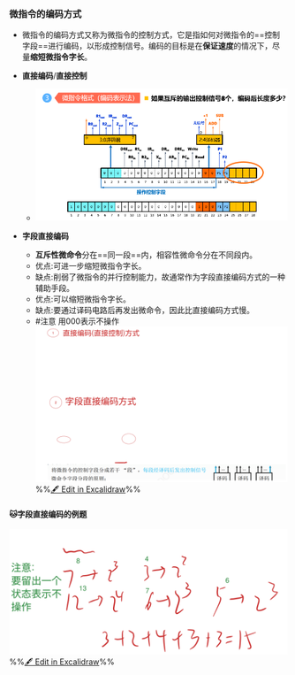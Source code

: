 ### 微指令的编码方式
- 微指令的编码方式又称为微指令的控制方式，它是指如何对微指令的==控制字段==进行编码，以形成控制信号。编码的目标是在**保证速度**的情况下，尽量**缩短微指令字长**。
- **直接编码**/**直接控制**
	- ![](attachments/Pasted%20image%2020221129185031.png)

- **字段直接编码**
	- **互斥性微命令**分在==同一段==内，相容性微命令分在不同段内。
	- 优点:可进一步缩短微指令字长。
	- 缺点:削弱了微指令的并行控制能力，故通常作为字段直接编码方式的一种辅助手段。
	- 优点:可以缩短微指令字长。
	- 缺点:要通过译码电路后再发出微命令，因此比直接编码方式慢。
	- #注意 用000表示不操作
![](attachments/%E6%8E%A7%E5%88%B6%E5%99%A8%E7%9A%84%E5%8A%9F%E8%83%BD%E5%92%8C%E5%9F%BA%E6%9C%AC%E7%BB%93%E6%9E%84%202022-09-18%2012.24.56.excalidraw.svg)
%%[🖋 Edit in Excalidraw](attachments/%E6%8E%A7%E5%88%B6%E5%99%A8%E7%9A%84%E5%8A%9F%E8%83%BD%E5%92%8C%E5%9F%BA%E6%9C%AC%E7%BB%93%E6%9E%84%202022-09-18%2012.24.56.excalidraw.md)%%

#### 🐱字段直接编码的例题
![](attachments/%E6%8E%A7%E5%88%B6%E5%99%A8%E7%9A%84%E5%8A%9F%E8%83%BD%E5%92%8C%E5%9F%BA%E6%9C%AC%E7%BB%93%E6%9E%84%202022-09-18%2012.33.51.excalidraw.svg)
%%[🖋 Edit in Excalidraw](attachments/%E6%8E%A7%E5%88%B6%E5%99%A8%E7%9A%84%E5%8A%9F%E8%83%BD%E5%92%8C%E5%9F%BA%E6%9C%AC%E7%BB%93%E6%9E%84%202022-09-18%2012.33.51.excalidraw.md)%%